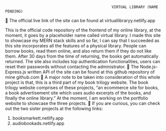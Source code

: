                                                     VIRTUAL LIBRARY (NAME PENDING)
	The official live link of the site can be found at virtuallibraryy.netlify.app

This is the official code repository of the frontend of my online library, at the moment, it goes by a placeholder name called virtual library.
I made this site to showcase my MERN stack skills and so far, I can say that I succeeded as this site incorporates all the features of a physical library. People can borrow books, read them online, and also return them if they do not like them. After 30 days from the time of returning, the books get automatically returned.
The site also includes top authentication functionalities, users can reset their passwords without contacting the administrator. 
	The Node.js-Express.js written API of the site can be found at this github repository of mine github.com
	A major note to be taken into consideration of this whole project is that, this is a third part of my book trilogy website. The book trilogy website comprises of these projects, “an ecommerce site for books, a book advertisement site which uses audio excerpts of the books, and finally the online library.” At the moment, I am working on the portfolio website to showcase the three projects.
	If you are curious, you can check out the two sister projects at the following links: 
1.	booksmarkett.netlify.app
2.	audiobookads.netlify.app
